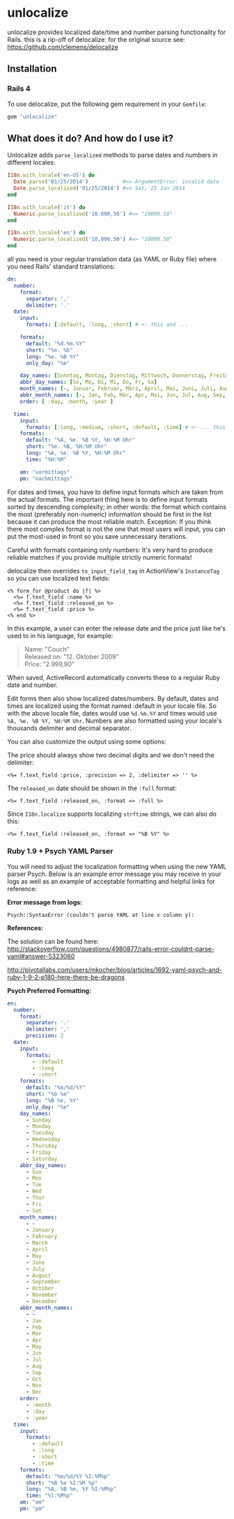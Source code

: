 unlocalize
==========

unlocalize provides localized date/time and number parsing functionality for Rails.
this is a rip-off of delocalize: for the original source see: https://github.com/clemens/delocalize 

Installation
------------

### Rails 4

To use delocalize, put the following gem requirement in your `Gemfile`:

```ruby
gem "unlocalize"
```

What does it do? And how do I use it?
--------------------------------------

Unlocalize adds `parse_localized` methods to parse dates and numbers in different locales:

```ruby
I18n.with_locale('en-US') do
  Date.parse('01/25/2014')           #=> ArgumentError: invalid date
  Date.parse_localized('01/25/2014') #=> Sat, 25 Jan 2014
end

I18n.with_locale('it') do
  Numeric.parse_localized('10.000,50') #=> "10000.50"
end

I18n.with_locale('en') do
  Numeric.parse_localized('10,000.50') #=> "10000.50"
end
```

all you need is your regular translation data (as YAML or Ruby file) where you need Rails' standard translations:

```yml
de:
  number:
    format:
      separator: ','
      delimiter: '.'
  date:
    input:
      formats: [:default, :long, :short] # <- this and ...

    formats:
      default: "%d.%m.%Y"
      short: "%e. %b"
      long: "%e. %B %Y"
      only_day: "%e"

    day_names: [Sonntag, Montag, Dienstag, Mittwoch, Donnerstag, Freitag, Samstag]
    abbr_day_names: [So, Mo, Di, Mi, Do, Fr, Sa]
    month_names: [~, Januar, Februar, März, April, Mai, Juni, Juli, August, September, Oktober, November, Dezember]
    abbr_month_names: [~, Jan, Feb, Mär, Apr, Mai, Jun, Jul, Aug, Sep, Okt, Nov, Dez]
    order: [ :day, :month, :year ]

  time:
    input:
      formats: [:long, :medium, :short, :default, :time] # <- ... this are the only non-standard keys
    formats:
      default: "%A, %e. %B %Y, %H:%M Uhr"
      short: "%e. %B, %H:%M Uhr"
      long: "%A, %e. %B %Y, %H:%M Uhr"
      time: "%H:%M"

    am: "vormittags"
    pm: "nachmittags"
```

For dates and times, you have to define input formats which are taken from the actual formats. The important thing here is to define input formats sorted by descending complexity; in other words: the format which contains the most (preferably non-numeric) information should be first in the list because it can produce the most reliable match. Exception: If you think there most complex format is not the one that most users will input, you can put the most-used in front so you save unnecessary iterations.

Careful with formats containing only numbers: It's very hard to produce reliable matches if you provide multiple strictly numeric formats!

delocalize then overrides `to_input_field_tag` in ActionView's `InstanceTag` so you can use localized text fields:

```erb
<% form_for @product do |f| %>
  <%= f.text_field :name %>
  <%= f.text_field :released_on %>
  <%= f.text_field :price %>
<% end %>
```

In this example, a user can enter the release date and the price just like he's used to in his language, for example:

>  Name: "Couch"  
>  Released on: "12. Oktober 2009"  
>  Price: "2.999,90"

When saved, ActiveRecord automatically converts these to a regular Ruby date and number.

Edit forms then also show localized dates/numbers. By default, dates and times are localized using the format named :default in your locale file. So with the above locale file, dates would use `%d.%m.%Y` and times would use `%A, %e. %B %Y, %H:%M Uhr`. Numbers are also formatted using your locale's thousands delimiter and decimal separator.

You can also customize the output using some options:

  The price should always show two decimal digits and we don't need the delimiter:
  
```erb
<%= f.text_field :price, :precision => 2, :delimiter => '' %>
```
  
  The `released_on` date should be shown in the `:full` format:

```erb
<%= f.text_field :released_on, :format => :full %>
```

  Since `I18n.localize` supports localizing `strftime` strings, we can also do this:

```erb
<%= f.text_field :released_on, :format => "%B %Y" %>
```

### Ruby 1.9 + Psych YAML Parser

You will need to adjust the localization formatting when using the new YAML parser Psych.  Below is an example error message you may receive in your logs as well as an example of acceptable formatting and helpful links for reference:

__Error message from logs:__

    Psych::SyntaxError (couldn't parse YAML at line x column y):

__References:__

The solution can be found here: http://stackoverflow.com/questions/4980877/rails-error-couldnt-parse-yaml#answer-5323060

http://pivotallabs.com/users/mkocher/blog/articles/1692-yaml-psych-and-ruby-1-9-2-p180-here-there-be-dragons

__Psych Preferred Formatting:__

```yml
en:
  number:
    format:
      separator: '.'
      delimiter: ','
      precision: 2
  date:
    input:
      formats:
        - :default
        - :long
        - :short
    formats:
      default: "%m/%d/%Y"
      short: "%b %e"
      long: "%B %e, %Y"
      only_day: "%e"
    day_names:
      - Sunday
      - Monday
      - Tuesday
      - Wednesday
      - Thursday
      - Friday
      - Saturday
    abbr_day_names:
      - Sun
      - Mon
      - Tue
      - Wed
      - Thur
      - Fri
      - Sat
    month_names:
      - ~
      - January
      - February
      - March
      - April
      - May
      - June
      - July
      - August
      - September
      - October
      - November
      - December
    abbr_month_names:
      - ~
      - Jan
      - Feb
      - Mar
      - Apr
      - May
      - Jun
      - Jul
      - Aug
      - Sep
      - Oct
      - Nov
      - Dec
    order:
      - :month
      - :day
      - :year
  time:
    input:
      formats: 
        - :default
        - :long
        - :short
        - :time
    formats:
      default: "%m/%d/%Y %I:%M%p"
      short: "%B %e %I:%M %p"
      long: "%A, %B %e, %Y %I:%M%p"
      time: "%l:%M%p"
    am: "am"
    pm: "pm"
```
